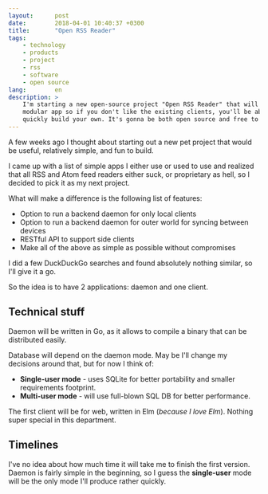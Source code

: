```yaml
---
layout:      post
date:        2018-04-01 10:40:37 +0300
title:       "Open RSS Reader"
tags:
    - technology
    - products
    - project
    - rss
    - software
    - open source
lang:        en
description: >
    I'm starting a new open-source project "Open RSS Reader" that will be
    modular app so if you don't like the existing clients, you'll be able to
    quickly build your own. It's gonna be both open source and free to use.
---
```

A few weeks ago I thought about starting out a new pet project that would be
useful, relatively simple, and fun to build.

I came up with a list of simple apps I either use or used to use and realized
that all RSS and Atom feed readers either suck, or proprietary as hell, so I
decided to pick it as my next project.

What will make a difference is the following list of features:

- Option to run a backend daemon for only local clients
- Option to run a backend daemon for outer world for syncing between devices
- RESTful API to support side clients
- Make all of the above as simple as possible without compromises

I did a few DuckDuckGo searches and found absolutely nothing similar, so I'll
give it a go.

So the idea is to have 2 applications: daemon and one client.

## Technical stuff

Daemon will be written in Go, as it allows to compile a binary that can be
distributed easily.

Database will depend on the daemon mode. May be I'll change my decisions around
that, but for now I think of:

- **Single-user mode** - uses SQLite for better portability and smaller
requirements footprint.
- **Multi-user mode** - will use full-blown SQL DB for better performance.

The first client will be for web, written in Elm (_because I love Elm_).
Nothing super special in this department.

## Timelines

I've no idea about how much time it will take me to finish the first version.
Daemon is fairly simple in the beginning, so I guess the **single-user** mode
will be the only mode I'll produce rather quickly.
